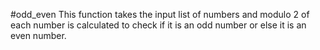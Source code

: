 #odd_even
This function takes the input list of numbers and modulo 2 of each number is calculated to check if it is an odd number or else it is an even number. 
